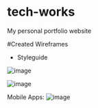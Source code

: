 # tech-works
My personal portfolio website

#Created Wireframes

- Styleguide

![image](https://github.com/user-attachments/assets/c0675812-786f-4466-abe9-1a585bdabd00)


![image](https://github.com/user-attachments/assets/c57e3ce5-9c07-4d8e-aee9-cad0d6f2c78d)



Mobile Apps:
![image](https://github.com/user-attachments/assets/b80ad478-0dfc-44fa-b144-be86c619ffb8)


